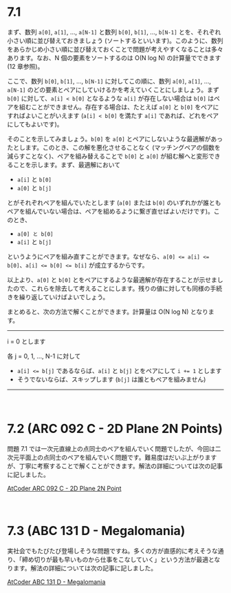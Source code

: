 # 7.1

まず、数列 `a[0]`, `a[1]`, ..., `a[N-1]` と数列 `b[0]`, `b[1]`, ..., `b[N-1]` とを、それぞれ小さい順に並び替えておきましょう (ソートするといいます)。このように、数列をあらかじめ小さい順に並び替えておくことで問題が考えやすくなることは多々あります。なお、N 個の要素をソートするのは O(N log N) の計算量でできます (12 章参照)。

ここで、数列 `b[0]`, `b[1]`, ..., `b[N-1]` に対してこの順に、数列 `a[0]`, `a[1]`, ..., `a[N-1]` のどの要素とペアにしていけるかを考えていくことにしましょう。まず `b[0]` に対して、`a[i] < b[0]` となるような `a[i]` が存在しない場合は `b[0]` はペアを組むことができません。存在する場合は、たとえば `a[0]` と `b[0]` をペアにすればよいことがいえます (`a[i] < b[0]` を満たす `a[i]` であれば、どれをペアにしてもよいです)。

そのことを示してみましょう。`b[0]` を `a[0]` とペアにしないような最適解があったとします。このとき、この解を悪化させることなく (マッチングペアの個数を減らすことなく)、ペアを組み替えることで `b[0]` と `a[0]` が組む解へと変形できることを示します。まず、最適解において

- `a[i]` と `b[0]`
- `a[0]` と `b[j]`

とがそれぞれペアを組んでいたとします (`a[0]` または `b[0]` のいずれかが誰ともペアを組んでいない場合は、ペアを組めるように繋ぎ直せばよいだけです)。このとき、

- `a[0] と b[0]`
- `a[i]` と `b[j]`

というようにペアを組み直すことができます。なぜなら、`a[0] <= a[i] <= b[0]`、`a[i] <= b[0] <= b[i]` が成立するからです。

以上より、`a[0]` と `b[0]` とをペアにするような最適解が存在することが示せましたので、これらを除去して考えることにします。残りの値に対しても同様の手続きを繰り返していけばよいでしょう。

まとめると、次の方法で解くことができます。計算量は O(N log N) となります。

-----

i = 0 とします

各 j = 0, 1, ..., N-1 に対して

- `a[i] <= b[j]` であるならば、`a[i]` と `b[j]` とをペアにして `i += 1` とします
- そうでないならば、スキップします (`b[j]` は誰ともペアを組みません)

-----

　

# 7.2 (ARC 092 C - 2D Plane 2N Points)

問題 7.1 では一次元直線上の点同士のペアを組んでいく問題でしたが、今回は二次元平面上の点同士のペアを組んでいく問題です。難易度はだいぶ上がりますが、丁寧に考察することで解くことができます。解法の詳細については次の記事に記しました。

[AtCoder ARC 092 C - 2D Plane 2N Point](https://drken1215.hatenablog.com/entry/2021/07/05/183800)

　

# 7.3 (ABC 131 D - Megalomania)

実社会でもたびたび登場しそうな問題ですね。多くの方が直感的に考えそうな通り、「締め切りが最も早いものから仕事をこなしていく」という方法が最適となります。解法の詳細については次の記事に記しました。

[AtCoder ABC 131 D - Megalomania](https://drken1215.hatenablog.com/entry/2019/06/22/224800)



